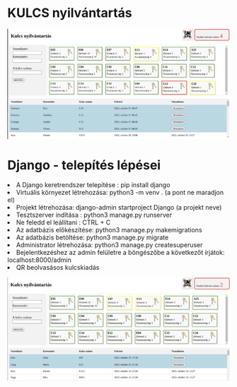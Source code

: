 # KULCS nyilvántartás
![Alt szöveg](https://github.com/kobanya/KULCS_Django/blob/master/static/kepernyo.png)

# Django - telepítés lépései
<li> A Django keretrendszer telepítése :  pip install django
 <li>  Virtuális környezet létrehozása: python3 -m venv .  (a pont ne maradjon el)
<li> Projekt létrehozása:  django-admin startproject Django  (a projekt neve)
<li> Tesztszerver indítása :  python3 manage.py runserver
<li> Ne feledd el leállítani :  CTRL + C
<li> Az adatbázis előkészítése:  python3 manage.py makemigrations
<li> Az adatbázis betöltése: python3 manage.py migrate
<li> Administrator létrehozása:    python3 manage.py createsuperuser
<li> Bejelentkezéshez az admin felületre a böngészőbe a következőt írjátok: localhost:8000/admin
<li> QR beolvasásos kulcskiadás

![Alt szöveg](https://github.com/kobanya/KULCS_Django/blob/master/static/QR_olvasas.gif)
